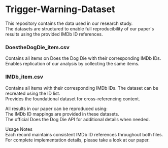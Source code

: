 # Trigger-Warning-Dataset

This repository contains the data used in our research study.  
The datasets are structured to enable full reproducibility of our paper's results using the provided IMDb ID references.

### DoestheDogDie_item.csv  
Contains all items on Does the Dog Die with their corresponding IMDb IDs.   
Enables replication of our analysis by collecting the same items.

### IMDb_item.csv  
Contains all items with their corresponding IMDb IDs. 
The dataset can be recreated using the ID list.  
Provides the foundational dataset for cross-referencing content.  

All results in our paper can be reproduced using:  
The IMDb ID mappings are provided in these datasets.    
The official Does the Dog Die API for additional details when needed.  

Usage Notes  
Each record maintains consistent IMDb ID references throughout both files.  
For complete implementation details, please take a look at our paper.  
